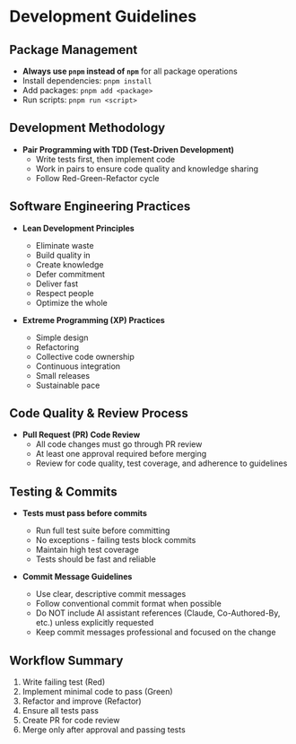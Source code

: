 # Development Guidelines

## Package Management
- **Always use `pnpm` instead of `npm`** for all package operations
- Install dependencies: `pnpm install`
- Add packages: `pnpm add <package>`
- Run scripts: `pnpm run <script>`

## Development Methodology
- **Pair Programming with TDD (Test-Driven Development)**
  - Write tests first, then implement code
  - Work in pairs to ensure code quality and knowledge sharing
  - Follow Red-Green-Refactor cycle

## Software Engineering Practices
- **Lean Development Principles**
  - Eliminate waste
  - Build quality in
  - Create knowledge
  - Defer commitment
  - Deliver fast
  - Respect people
  - Optimize the whole

- **Extreme Programming (XP) Practices**
  - Simple design
  - Refactoring
  - Collective code ownership
  - Continuous integration
  - Small releases
  - Sustainable pace

## Code Quality & Review Process
- **Pull Request (PR) Code Review**
  - All code changes must go through PR review
  - At least one approval required before merging
  - Review for code quality, test coverage, and adherence to guidelines

## Testing & Commits
- **Tests must pass before commits**
  - Run full test suite before committing
  - No exceptions - failing tests block commits
  - Maintain high test coverage
  - Tests should be fast and reliable

- **Commit Message Guidelines**
  - Use clear, descriptive commit messages
  - Follow conventional commit format when possible
  - Do NOT include AI assistant references (Claude, Co-Authored-By, etc.) unless explicitly requested
  - Keep commit messages professional and focused on the change

## Workflow Summary
1. Write failing test (Red)
2. Implement minimal code to pass (Green)
3. Refactor and improve (Refactor)
4. Ensure all tests pass
5. Create PR for code review
6. Merge only after approval and passing tests